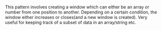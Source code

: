 This pattern involves creating a window which can either be an array or number from one position to another.
Depending on a certain condition, the window either increases or closes(and a new window is created).
Very useful for keeping track of a subset of data in an array/string etc.
